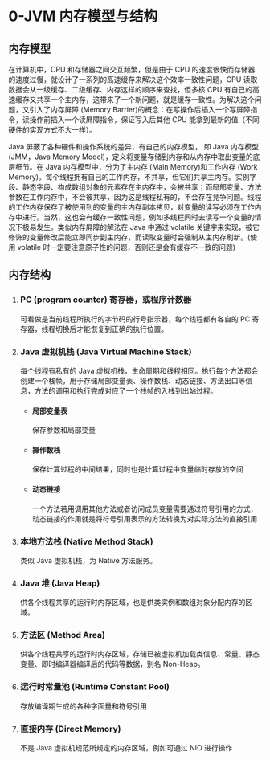 # 0-JVM 内存模型与结构

## 内存模型

在计算机中，CPU 和存储器之间交互频繁，但是由于 CPU 的速度很快而存储器的速度过慢，就设计了一系列的高速缓存来解决这个效率一致性问题，CPU 读取数据会从一级缓存、二级缓存、内存这样的顺序来查找，但多核 CPU 有自己的高速缓存又共享一个主内存，这带来了一个新问题，就是缓存一致性。为解决这个问题，又引入了内存屏障 (Memory Barrier)的概念：在写操作后插入一个写屏障指令，读操作前插入一个读屏障指令，保证写入后其他 CPU 能拿到最新的值（不同硬件的实现方式不大一样）。

Java 屏蔽了各种硬件和操作系统的差异，有自己的内存模型， 即 Java 内存模型 (JMM，Java Memory Model)，定义将变量存储到内存和从内存中取出变量的底层细节。在 Java 内存模型中，分为了主内存 (Main Memory)和工作内存 (Work Memory)。每个线程拥有自己的工作内存，不共享，但它们共享主内存。实例字段、静态字段、构成数组对象的元素存在主内存中，会被共享；而局部变量、方法参数在工作内存中，不会被共享，因为这是线程私有的，不会存在竞争问题。线程的工作内存保存了被使用到的变量的主内存副本拷贝，对变量的读写必须在工作内存中进行。当然，这也会有缓存一致性问题，例如多线程同时去读写一个变量的情况下极易发生。类似内存屏障的解法在 Java 中通过 volatile 关键字来实现，被它修饰的变量修改后能立即同步到主内存，而读取变量时会强制从主内存刷新。(使用 volatile 时一定要注意原子性的问题，否则还是会有缓存不一致的问题)

## 内存结构

1. ### PC (program counter) 寄存器，或程序计数器

   可看做是当前线程所执行的字节码的行号指示器，每个线程都有各自的 PC 寄存器，线程切换后才能恢复到正确的执行位置。

2. ### Java 虚拟机栈 (Java Virtual Machine Stack)

   每个线程有私有的 Java 虚拟机栈，生命周期和线程相同。执行每个方法都会创建一个栈帧，用于存储局部变量表、操作数栈、动态链接、方法出口等信息，方法的调用和执行完成对应了一个栈帧的入栈到出站过程。
   
   * #### 局部变量表
   
     保存参数和局部变量
   
   * #### 操作数栈
   
     保存计算过程的中间结果，同时也是计算过程中变量临时存放的空间
   
   * ####  动态链接
   
     一个方法若用调用其他方法或者访问成员变量需要通过符号引用的方式，动态链接的作用就是将符号引用表示的方法转换为对实际方法的直接引用
   
3. ### 本地方法栈 (Native Method Stack)

   类似 Java 虚拟机栈，为 Native 方法服务。

4. ### Java 堆 (Java Heap)

   供各个线程共享的运行时内存区域，也是供类实例和数组对象分配内存的区域。

5. ### 方法区 (Method Area)

   供各个线程共享的运行时内存区域，存储已被虚拟机加载类信息、常量、静态变量、即时编译器编译后的代码等数据，别名 Non-Heap。

6. ### 运行时常量池 (Runtime Constant Pool)
   
   存放编译期生成的各种字面量和符号引用
   
7. ### 直接内存 (Direct Memory)

   不是 Java 虚拟机规范所规定的内存区域，例如可通过 NIO 进行操作